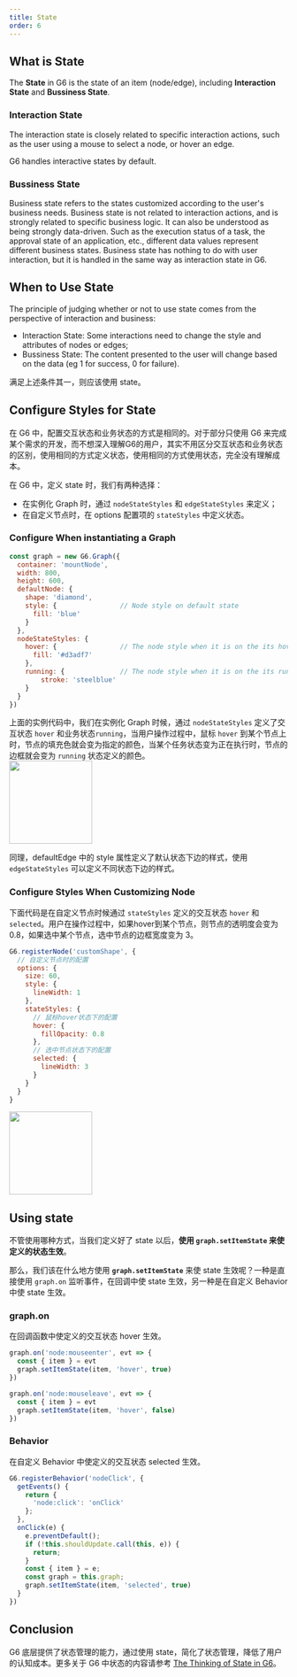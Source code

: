 ```yaml
---
title: State
order: 6
---
```


## What is State
The **State** in G6 is the state of an item (node/edge), including **Interaction State** and **Bussiness State**.

### Interaction State
The interaction state is closely related to specific interaction actions, such as the user using a mouse to select a node, or hover an edge.

G6 handles interactive states by default.

### Bussiness State
Business state refers to the states customized according to the user's business needs. Business state is not related to interaction actions, and is strongly related to specific business logic. It can also be understood as being strongly data-driven. Such as the execution status of a task, the approval state of an application, etc., different data values ​​represent different business states. Business state has nothing to do with user interaction, but it is handled in the same way as interaction state in G6.

## When to Use State
The principle of judging whether or not to use state comes from the perspective of interaction and business:

- Interaction State: Some interactions need to change the style and attributes of nodes or edges;
- Bussiness State: The content presented to the user will change based on the data (eg 1 for success, 0 for failure).

满足上述条件其一，则应该使用 state。

## Configure Styles for State
在 G6 中，配置交互状态和业务状态的方式是相同的。对于部分只使用 G6 来完成某个需求的开发，而不想深入理解G6的用户，其实不用区分交互状态和业务状态的区别，使用相同的方式定义状态，使用相同的方式使用状态，完全没有理解成本。

在 G6 中，定义 state 时，我们有两种选择：

- 在实例化 Graph 时，通过 `nodeStateStyles` 和 `edgeStateStyles` 来定义；
- 在自定义节点时，在 options 配置项的 `stateStyles` 中定义状态。

### Configure When instantiating a Graph
```javascript
const graph = new G6.Graph({
  container: 'mountNode',
  width: 800,
  height: 600,
  defaultNode: {
    shape: 'diamond',
    style: {                // Node style on default state
      fill: 'blue'
    }
  },
  nodeStateStyles: {
    hover: {                // The node style when it is on the its hover state is true
      fill: '#d3adf7'
    },
    running: {              // The node style when it is on the its running state is true
    	stroke: 'steelblue'
    }
  }
})
```

上面的实例代码中，我们在实例化 Graph 时候，通过 `nodeStateStyles` 定义了交互状态 `hover` 和业务状态`running`，当用户操作过程中，鼠标 `hover` 到某个节点上时，节点的填充色就会变为指定的颜色，当某个任务状态变为正在执行时，节点的边框就会变为 `running` 状态定义的颜色。<br /><img src='https://gw.alipayobjects.com/mdn/rms_f8c6a0/afts/img/A*Beu6QY_ETOgAAAAAAAAAAABkARQnAQ' width=150/>

同理，defaultEdge 中的 style 属性定义了默认状态下边的样式，使用 `edgeStateStyles` 可以定义不同状态下边的样式。

### Configure Styles When Customizing Node
下面代码是在自定义节点时候通过 `stateStyles` 定义的交互状态 `hover` 和 `selected`。用户在操作过程中，如果hover到某个节点，则节点的透明度会变为 0.8，如果选中某个节点，选中节点的边框宽度变为 3。
```javascript
G6.registerNode('customShape', {
  // 自定义节点时的配置
  options: {
    size: 60,
    style: {
      lineWidth: 1
    },
    stateStyles: {
      // 鼠标hover状态下的配置
      hover: {
        fillOpacity: 0.8
      },
      // 选中节点状态下的配置
      selected: {
        lineWidth: 3
      }
    }
  }
}
```
<img src='https://gw.alipayobjects.com/mdn/rms_f8c6a0/afts/img/A*1DFnTKfmfLcAAAAAAAAAAABkARQnAQ' width=150/>

## Using state
不管使用哪种方式，当我们定义好了 state 以后，**使用 `graph.setItemState` 来使定义的状态生效**。

那么，我们该在什么地方使用 **`graph.setItemState`** 来使 state 生效呢？一种是直接使用 `graph.on` 监听事件，在回调中使 state 生效，另一种是在自定义 Behavior 中使 state 生效。

### graph.on
在回调函数中使定义的交互状态 hover 生效。
```javascript
graph.on('node:mouseenter', evt => {
  const { item } = evt
  graph.setItemState(item, 'hover', true)
})

graph.on('node:mouseleave', evt => {
  const { item } = evt
  graph.setItemState(item, 'hover', false)
})
```

### Behavior
在自定义 Behavior 中使定义的交互状态 selected 生效。
```javascript
G6.registerBehavior('nodeClick', {
  getEvents() {
    return {
      'node:click': 'onClick'
    };
  },
  onClick(e) {
    e.preventDefault();
    if (!this.shouldUpdate.call(this, e)) {
      return;
    }
    const { item } = e;
    const graph = this.graph;
    graph.setItemState(item, 'selected', true)
  }
})
```

## Conclusion
G6 底层提供了状态管理的能力，通过使用 state，简化了状态管理，降低了用户的认知成本。更多关于 G6 中状态的内容请参考 [The Thinking of State in G6](https://www.yuque.com/antv/g6/xiux28)。
